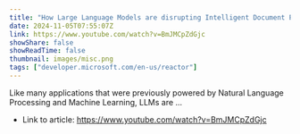```yaml
---
title: "How Large Language Models are disrupting Intelligent Document Processing"
date: 2024-11-05T07:55:07Z
link: https://www.youtube.com/watch?v=BmJMCpZdGjc
showShare: false
showReadTime: false
thumbnail: images/misc.png
tags: ["developer.microsoft.com/en-us/reactor"]
---
```

Like many applications that were previously powered by Natural Language Processing and Machine Learning, LLMs are ...

- Link to article: https://www.youtube.com/watch?v=BmJMCpZdGjc